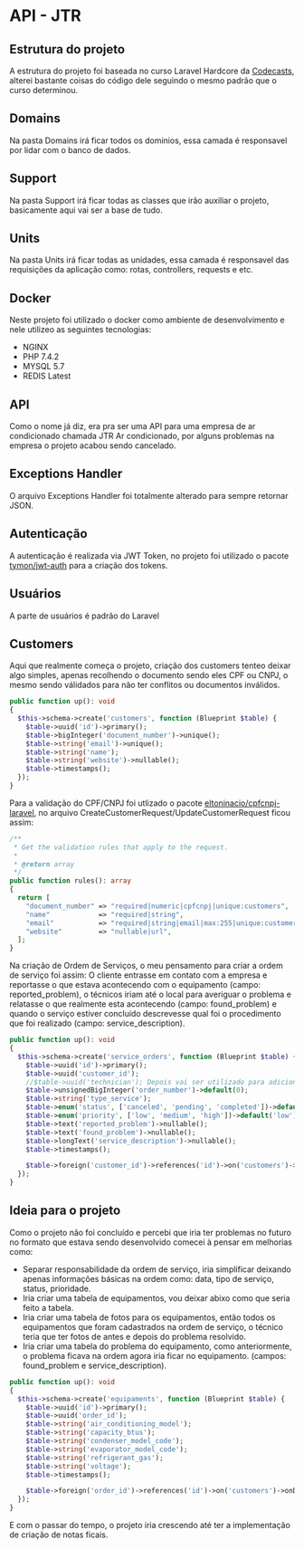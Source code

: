 # API - JTR

## Estrutura do projeto

A estrutura do projeto foi baseada no curso Laravel Hardcore da [Codecasts](https://github.com/codecasts/confee-api), alterei bastante coisas do código dele seguindo o mesmo padrão que o curso determinou.

## Domains

Na pasta Domains irá ficar todos os dominios, essa camada é responsavel por lidar com o banco de dados.

## Support

Na pasta Support irá ficar todas as classes que irão auxiliar o projeto, basicamente aqui vai ser a base de tudo.

## Units

Na pasta Units irá ficar todas as unidades, essa camada é responsavel das requisições da aplicação como: rotas, controllers, requests e etc.

## Docker

Neste projeto foi utilizado o docker como ambiente de desenvolvimento e nele utilizeo as seguintes tecnologias:

- NGINX
- PHP 7.4.2
- MYSQL 5.7
- REDIS Latest

## API

Como o nome já diz, era pra ser uma API para uma empresa de ar condicionado chamada JTR Ar condicionado, por alguns problemas na empresa o projeto acabou sendo cancelado.

## Exceptions Handler

O arquivo Exceptions Handler foi totalmente alterado para sempre retornar JSON.

## Autenticação

A autenticação é realizada via JWT Token, no projeto foi utilizado o pacote [tymon/jwt-auth](https://github.com/tymondesigns/jwt-auth) para a criação dos tokens.

## Usuários

A parte de usuários é padrão do Laravel

## Customers

Aqui que realmente começa o projeto, criação dos customers tenteo deixar algo simples, apenas recolhendo o documento sendo eles CPF ou CNPJ, o mesmo sendo válidados para não ter conflitos ou documentos inválidos.

~~~php
public function up(): void
{
  $this->schema->create('customers', function (Blueprint $table) {
    $table->uuid('id')->primary();
    $table->bigInteger('document_number')->unique();
    $table->string('email')->unique();
    $table->string('name');
    $table->string('website')->nullable();
    $table->timestamps();
  });
}
~~~

Para a validação do CPF/CNPJ foi utlizado o pacote [eltoninacio/cpfcnpj-laravel](https://github.com/eltoninacio/cpfcnpj-laravel), no arquivo CreateCustomerRequest/UpdateCustomerRequest ficou assim:

~~~php
/**
 * Get the validation rules that apply to the request.
 *
 * @return array
 */
public function rules(): array
{
  return [
    "document_number" => "required|numeric|cpfcnpj|unique:customers",
    "name"            => "required|string",
    "email"           => "required|string|email|max:255|unique:customers",
    "website"         => "nullable|url",
  ];
}
~~~

Na criação de Ordem de Serviços, o meu pensamento para criar a ordem de serviço foi assim: O cliente entrasse em contato com a empresa e reportasse o que estava acontecendo com o equipamento (campo: reported_problem), o técnicos iriam até o local para averiguar o problema e relatasse o que realmente esta acontecendo (campo: found_problem) e quando o serviço estiver concluído descrevesse qual foi o procedimento que foi realizado (campo: service_description).

~~~php
public function up(): void
{
  $this->schema->create('service_orders', function (Blueprint $table) {
    $table->uuid('id')->primary();
    $table->uuid('customer_id');
    //$table->uuid('technician'); Depois vai ser utilizado para adicionar um técnico existente, talvez criar uma migrations só para adicionar esse campo.
    $table->unsignedBigInteger('order_number')->default(0);
    $table->string('type_service');
    $table->enum('status', ['canceled', 'pending', 'completed'])->default('pending');
    $table->enum('priority', ['low', 'medium', 'high'])->default('low');
    $table->text('reported_problem')->nullable();
    $table->text('found_problem')->nullable();
    $table->longText('service_description')->nullable();
    $table->timestamps();

    $table->foreign('customer_id')->references('id')->on('customers')->onDelete('CASCADE');
  });
}
~~~

## Ideia para o projeto

Como o projeto não foi concluído e percebi que iria ter problemas no futuro no formato que estava sendo desenvolvido comecei à pensar em melhorias como:

- Separar responsabilidade da ordem de serviço, iria simplificar deixando apenas informações básicas na ordem como: data, tipo de serviço, status, prioridade.
- Iria criar uma tabela de equipamentos, vou deixar abixo como que seria feito a tabela.
- Iria criar uma tabela de fotos para os equipamentos, então todos os equipamentos que foram cadastrados na ordem de serviço, o técnico teria que ter fotos de antes e depois do problema resolvido.
- Iria criar uma tabela do problema do equipamento, como anteriormente, o problema ficava na ordem agora iria ficar no equipamento. (campos: found_problem e service_description).

~~~php
public function up(): void
{
  $this->schema->create('equipaments', function (Blueprint $table) {
    $table->uuid('id')->primary();
    $table->uuid('order_id');
    $table->string('air_conditioning_model');
    $table->string('capacity_btus');
    $table->string('condenser_model_code');
    $table->string('evaporator_model_code');
    $table->string('refrigerant_gas');
    $table->string('voltage');
    $table->timestamps();

    $table->foreign('order_id')->references('id')->on('customers')->onDelete('CASCADE');
  });
}
~~~

E com o passar do tempo, o projeto iria crescendo até ter a implementação de criação de notas ficais.
